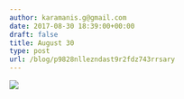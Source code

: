 ```yaml
---
author: karamanis.g@gmail.com
date: 2017-08-30 18:39:00+00:00
draft: false
title: August 30
type: post
url: /blog/p9828nllezndast9r2fdz743rrsary
---
```




  
   ![](/images/2017-08-30-p9828nllezndast9r2fdz743rrsary/IMG_2195.jpg)

  


